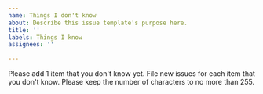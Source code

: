 ```yaml
---
name: Things I don't know
about: Describe this issue template's purpose here.
title: ''
labels: Things I know
assignees: ''

---
```


Please add 1 item that you don't know yet. File new issues for each item that you don't know. Please keep the number of characters to no more than 255.
